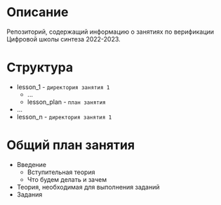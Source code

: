 # Описание

Репозиторий, содержащий информацию о занятиях по верификации Цифровой школы синтеза 2022-2023.

# Структура

- lesson_1 - `директория занятия 1`
    - ...
    - lesson_plan - `план занятия`
- ...
- lesson_n - `директория занятия 1`

# Общий план занятия

- Введение
    - Вступительная теория
    - Что будем делать и зачем
- Теория, необходимая для выполнения заданий
- Задания